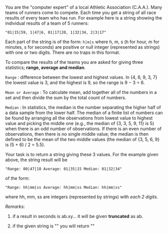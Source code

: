 You are the "computer expert" of a local Athletic Association (C.A.A.).
Many teams of runners come to compete. Each time you get a string of 
all race results of every team who has run.
For example here is a string showing the individual results of a team of 5 runners:

` "01|15|59, 1|47|6, 01|17|20, 1|32|34, 2|3|17" `

Each part of the string is of the form: ` h|m|s `
where h, m, s (h for hour, m for minutes, s for seconds) are positive or null integer (represented as strings) with one or two digits.
There are no traps in this format.

To compare the results of the teams you are asked for giving
three statistics; **range, average and median**.

`Range` : difference between the lowest and highest values. 
In {4, 6, 9, 3, 7} the lowest value is 3, and the highest is 9, 
so the range is 9 − 3 = 6.

`Mean or Average` : To calculate mean, add together all of the numbers 
in a set and then divide the sum by the total count of numbers.

`Median` : In statistics, the median is the number separating the higher half 
of a data sample from the lower half. 
The median of a finite list of numbers can be found by arranging all 
the observations from lowest value to highest value and picking the middle one 
(e.g., the median of {3, 3, 5, 9, 11} is 5) when there is an odd number of observations. 
If there is an even number of observations, then there is no single middle value; 
the median is then defined to be the mean of the two middle values
(the median of {3, 5, 6, 9} is (5 + 6) / 2 = 5.5).

Your task is to return a string giving these 3 values.  For the example given above,
the string result will be

`"Range: 00|47|18 Average: 01|35|15 Median: 01|32|34"`

of the form:

`"Range: hh|mm|ss Average: hh|mm|ss Median: hh|mm|ss"`

where hh, mm, ss are integers (represented by strings) with *each 2 digits*.

*Remarks*: 

1. if a result in seconds is ab.xy... it will be given **truncated** as ab.

2. if the given string is "" you will return ""
